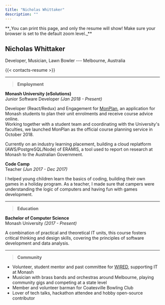 ```yaml
---
title: "Nicholas Whittaker"
description: ""
---
```


<span class='hide-on-print'>
**_You can print this page, and only the resume will show! Make sure your browser is set to the default zoom level._**
</span>

## <span>Nicholas Whittaker</span>

<span>Developer, Musician, Lawn Bowler --- Melbourne, Australia</span>

{{< contacts-resume >}}

---

> **Employment**

**Monash University (eSolutions)** \
Junior Software Developer _(Jan 2018 - Present)_

Developer (React/Redux) and Engagement for [MonPlan](https://monplan.apps.monash.edu/), an application for Monash students to plan their unit enrolments and receive course advice online. \
Working together with a student team and coordinating with the University's faculties, we launched MonPlan as the official course planning service in October 2018.

Currently on an industry learning placement, building a cloud replatform (AWS/PostgreSQL/Node) of ERAMIS, a tool used to report on research at Monash to the Australian Government.

**Code Camp** \
Teacher _(Jun 2017 - Dec 2017)_

I helped young children learn the basics of coding, building their own games in a holiday program. As a teacher, I made sure that campers were understanding the logic of computers and having fun with games development.

---

> **Education**

**Bachelor of Computer Science** \
Monash University _(2017 - Present)_

A combination of practical and theoretical IT units, this course fosters critical thinking and design skills, covering the principles of software development and data analysis.

<!-- It gives insight into the IT industry, and helps students build their own toolbox for problem solving in their professional work. -->

---

> **Community**

- Volunteer, student mentor and past committee for [WIRED](https://wired.org.au), supporting IT at Monash
- Musician with brass bands and orchestras around Melbourne, playing community gigs and competing at a state level
- Member and volunteer barman for Coatesville Bowling Club
- Lover of tech talks, hackathon attendee and hobby open-source contributor
